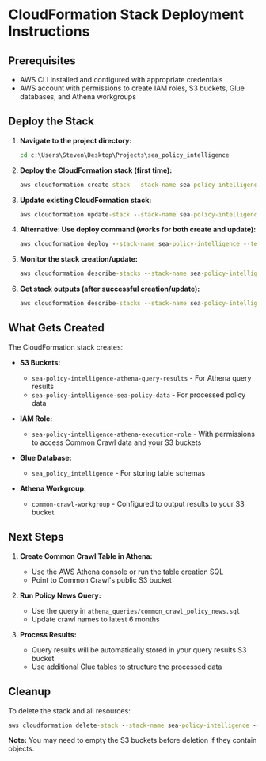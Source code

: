 # CloudFormation Stack Deployment Instructions

## Prerequisites
- AWS CLI installed and configured with appropriate credentials
- AWS account with permissions to create IAM roles, S3 buckets, Glue databases, and Athena workgroups

## Deploy the Stack

1. **Navigate to the project directory:**
   ```cmd
   cd c:\Users\Steven\Desktop\Projects\sea_policy_intelligence
   ```

2. **Deploy the CloudFormation stack (first time):**
   ```cmd
   aws cloudformation create-stack --stack-name sea-policy-intelligence --template-body file://cloudformation/athena-common-crawl.yaml --capabilities CAPABILITY_NAMED_IAM --region us-east-1
   ```

3. **Update existing CloudFormation stack:**
   ```cmd
   aws cloudformation update-stack --stack-name sea-policy-intelligence --template-body file://cloudformation/athena-common-crawl.yaml --capabilities CAPABILITY_NAMED_IAM --region us-east-1
   ```

4. **Alternative: Use deploy command (works for both create and update):**
   ```cmd
   aws cloudformation deploy --stack-name sea-policy-intelligence --template-file cloudformation/athena-common-crawl.yaml --capabilities CAPABILITY_NAMED_IAM --region us-east-1
   ```

5. **Monitor the stack creation/update:**
   ```cmd
   aws cloudformation describe-stacks --stack-name sea-policy-intelligence --region us-east-1
   ```

6. **Get stack outputs (after successful creation/update):**
   ```cmd
   aws cloudformation describe-stacks --stack-name sea-policy-intelligence --region us-east-1 --query "Stacks[0].Outputs"
   ```

## What Gets Created

The CloudFormation stack creates:

- **S3 Buckets:**
  - `sea-policy-intelligence-athena-query-results` - For Athena query results
  - `sea-policy-intelligence-sea-policy-data` - For processed policy data

- **IAM Role:**
  - `sea-policy-intelligence-athena-execution-role` - With permissions to access Common Crawl data and your S3 buckets

- **Glue Database:**
  - `sea_policy_intelligence` - For storing table schemas

- **Athena Workgroup:**
  - `common-crawl-workgroup` - Configured to output results to your S3 bucket

## Next Steps

1. **Create Common Crawl Table in Athena:**
   - Use the AWS Athena console or run the table creation SQL
   - Point to Common Crawl's public S3 bucket

2. **Run Policy News Query:**
   - Use the query in `athena_queries/common_crawl_policy_news.sql`
   - Update crawl names to latest 6 months

3. **Process Results:**
   - Query results will be automatically stored in your query results S3 bucket
   - Use additional Glue tables to structure the processed data

## Cleanup

To delete the stack and all resources:
```cmd
aws cloudformation delete-stack --stack-name sea-policy-intelligence --region us-east-1
```

**Note:** You may need to empty the S3 buckets before deletion if they contain objects.
